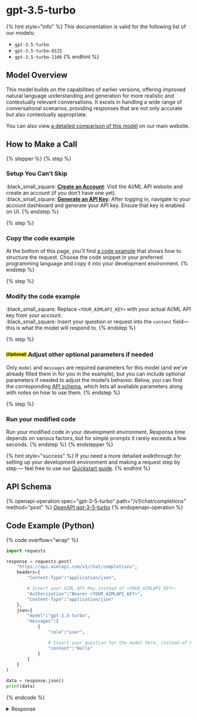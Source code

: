# gpt-3.5-turbo

{% hint style="info" %}
This documentation is valid for the following list of our models:

* `gpt-3.5-turbo`
* `gpt-3.5-turbo-0125`
* `gpt-3.5-turbo-1106`
{% endhint %}

## Model Overview

This model builds on the capabilities of earlier versions, offering improved natural language understanding and generation for more realistic and contextually relevant conversations. It excels in handling a wide range of conversational scenarios, providing responses that are not only accurate but also contextually appropriate.

You can also view [a detailed comparison of this model](https://aimlapi.com/comparisons/llama-3-vs-chatgpt-3-5-comparison) on our main website.

## How to Make a Call

{% stepper %}
{% step %}
### Setup You Can’t Skip&#x20;

:black\_small\_square:  [**Create an Account**](https://aimlapi.com/app/sign-up): Visit the AI/ML API website and create an account (if you don’t have one yet).\
:black\_small\_square:  [**Generate an API Key**](https://aimlapi.com/app/keys): After logging in, navigate to your account dashboard and generate your API key. Ensure that key is enabled on UI.
{% endstep %}

{% step %}
### Copy the code example

At the bottom of this page, you'll find [a code example](gpt-3.5-turbo.md#code-example-python) that shows how to structure the request. Choose the code snippet in your preferred programming language and copy it into your development environment.
{% endstep %}

{% step %}
### Modify the code example

:black\_small\_square:  Replace `<YOUR_AIMLAPI_KEY>` with your actual AI/ML API key from your account.\
:black\_small\_square:  Insert your question or request into the `content` field—this is what the model will respond to.
{% endstep %}

{% step %}
### <sup><sub><mark style="background-color:yellow;">(Optional)<mark style="background-color:yellow;"><sub></sup> Adjust other optional parameters if needed

Only `model` and `messages` are required parameters for this model (and we’ve already filled them in for you in the example), but you can include optional parameters if needed to adjust the model’s behavior. Below, you can find the corresponding [API schema](gpt-3.5-turbo.md#api-schema), which lists all available parameters along with notes on how to use them.
{% endstep %}

{% step %}
### Run your modified code

Run your modified code in your development environment. Response time depends on various factors, but for simple prompts it rarely exceeds a few seconds.
{% endstep %}
{% endstepper %}

{% hint style="success" %}
If you need a more detailed walkthrough for setting up your development environment and making a request step by step — feel free to use our [Quickstart guide](../../../quickstart/setting-up.md).
{% endhint %}

## API Schema

{% openapi-operation spec="gpt-3-5-turbo" path="/v1/chat/completions" method="post" %}
[OpenAPI gpt-3-5-turbo](https://raw.githubusercontent.com/aimlapi/api-docs/refs/heads/main/docs/api-references/text-models-llm/OpenAI/gpt-3.5-turbo.json)
{% endopenapi-operation %}

## Code Example (Python)

{% code overflow="wrap" %}
```python
import requests

response = requests.post(
    "https://api.aimlapi.com/v1/chat/completions",
    headers={
        "Content-Type":"application/json", 

        # Insert your AIML API Key instead of <YOUR_AIMLAPI_KEY>:
        "Authorization":"Bearer <YOUR_AIMLAPI_KEY>",
        "Content-Type":"application/json"
    },
    json={
        "model":"gpt-3.5-turbo",
        "messages":[
            {
                "role":"user",

                # Insert your question for the model here, instead of Hello:
                "content":"Hello"
            }
        ]
    }
)

data = response.json()
print(data)
```
{% endcode %}

<details>

<summary>Response</summary>

{% code overflow="wrap" %}
```json5
{'id': 'chatcmpl-BKKS4Aulz4SaVm81hHo7HMKEcQmtk', 'object': 'chat.completion', 'choices': [{'index': 0, 'finish_reason': 'stop', 'logprobs': None, 'message': {'role': 'assistant', 'content': 'Hello! How can I assist you today?', 'refusal': None, 'annotations': []}}], 'created': 1744184876, 'model': 'gpt-3.5-turbo-0125', 'usage': {'prompt_tokens': 50, 'completion_tokens': 126, 'total_tokens': 176, 'prompt_tokens_details': {'cached_tokens': 0, 'audio_tokens': 0}, 'completion_tokens_details': {'reasoning_tokens': 0, 'audio_tokens': 0, 'accepted_prediction_tokens': 0, 'rejected_prediction_tokens': 0}}, 'system_fingerprint': None}
```
{% endcode %}

</details>

